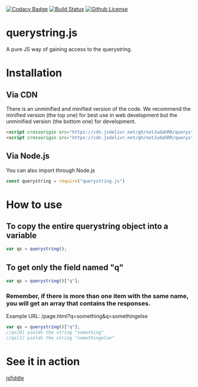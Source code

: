 [![Codacy Badge](https://api.codacy.com/project/badge/Grade/a4c1281442204b7090a037f8f85e38aa)](https://www.codacy.com/app/EldonMcGuinness/querystring.js?utm_source=github.com&amp;utm_medium=referral&amp;utm_content=EldonMcGuinness/querystring.js&amp;utm_campaign=Badge_Grade) [![Build Status](https://travis-ci.org/EldonMcGuinness/querystring.js.svg?branch=master)](https://travis-ci.org/EldonMcGuinness/querystring.js) [![Github License](https://img.shields.io/badge/license-MIT-blue)](https://github.com/EldonMcGuinness/querystring.js/blob/master/LICENSE)

# querystring.js
A pure JS way of gaining access to the querystring.

# Installation
## Via CDN
There is an unminified and minified version of the code. We recommend the minified version (the top one) for best use in web development but the unminified version (the bottom one) for development.
```html
<script crossorigin src="https://cdn.jsdelivr.net/gh/notJudahRR/querystring.js/dist/querystring.min.js"></script>
<script crossorigin src="https://cdn.jsdelivr.net/gh/notJudahRR/querystring.js/src/querystring.js"></script>
```

## Via Node.js
You can also import through Node.js
```javascript
const querystring = require("querystring.js")
```

# How to use
## To copy the entire querystring object into a variable 
```javascript
var qs = querystring();
```

## To get only the field named "q"
```javascript
var qs = querystring()["q"];
```

### Remember, if there is more than one item with the same name, you will get an array that contains the responses.
Example URL: /page.html?q=something&q=somethingelse
```javascript
var qs = querystring()["q"];
//qs[0] yields the string "something"
//qs[1] yields the string "somethingelse"
```

# See it in action
[jsfiddle](https://jsfiddle.net/EldonMcGuinness/yhz8umqf/)
